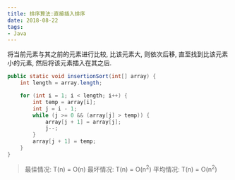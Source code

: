 ```yaml
---
title: 排序算法:直接插入排序
date: 2018-08-22
tags:
- Java
---
```

<!-- TOC -->


<!-- /TOC -->

将当前元素与其之前的元素进行比较, 比该元素大, 则依次后移, 直至找到比该元素小的元素, 然后将该元素插入在其之后.

```Java
public static void insertionSort(int[] array) {
    int length = array.length;

    for (int i = 1; i < length; i++) {
        int temp = array[i];
        int j = i - 1;
        while (j >= 0 && (array[j] > temp)) {
            array[j + 1] = array[j];
            j--;
        }
        array[j + 1] = temp;
    }
}
```

> 最佳情况: T(n) = O(n)   最坏情况: T(n) = O(n<sup>2</sup>)   平均情况: T(n) = O(n<sup>2</sup>)

